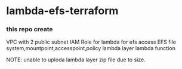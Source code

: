 # lambda-efs-terraform

### this repo create 
    
   VPC with 2 public subnet
   IAM Role for lambda for efs access
   EFS file system,mountpoint,accesspoint,policy
   lambda layer
   lambda function
   
  NOTE: unable to uploda lambda layer zip file due to size.
